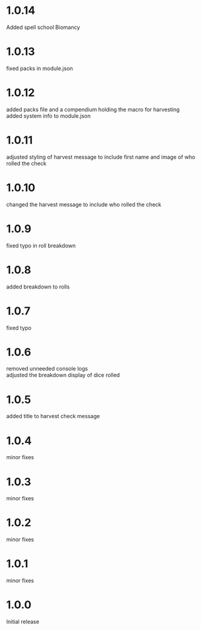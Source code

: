 # 1.0.14
Added spell school Biomancy
# 1.0.13
fixed packs in module.json
# 1.0.12
added packs file and a compendium holding the macro for harvesting<br>
added system info to module.json
# 1.0.11
adjusted styling of harvest message to include first name and image of who rolled the check
# 1.0.10
changed the harvest message to include who rolled the check
# 1.0.9
fixed typo in roll breakdown
# 1.0.8
added breakdown to rolls
# 1.0.7
fixed typo
# 1.0.6
removed unneeded console logs<br>
adjusted the breakdown display of dice rolled
# 1.0.5
added title to harvest check message
# 1.0.4
minor fixes
# 1.0.3
minor fixes
# 1.0.2
minor fixes
# 1.0.1
minor fixes
# 1.0.0
Initial release
